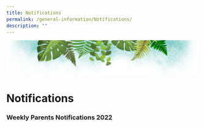 ```yaml
---
title: Notifications
permalink: /general-information/Notifications/
description: ""
---
```

![](/images/Banner.png)

# Notifications

### Weekly Parents Notifications 2022
